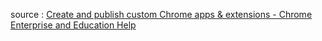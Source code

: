 source : [Create and publish custom Chrome apps & extensions - Chrome Enterprise and Education Help](https://support.google.com/chrome/a/answer/2714278?hl=en)


